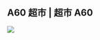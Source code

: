## A60 超市 | 超市 A60

<img id="a60_img" src="a60/.jpg" />

<script>
function random(max){
  var r ,v;
  var arr = [];
  return function create(){
      if(arr.length === 0){
          for(var i = 0;i < max;i++){
              arr.push(i+1)
          }
      }
      r = Math.ceil(Math.random() * (arr.length-1));
      v = arr[r];
      if(arr.length === 1){
          arr = []
      }else{
         arr.splice(r,r);
      }

      return v;
  }
};
var srand = random(7)
document.getElementById("a60_img").setAttribute("src","a60/"+srand()+".jpg");
</script>
